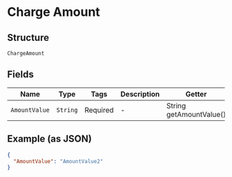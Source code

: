 
# Charge Amount

## Structure

`ChargeAmount`

## Fields

| Name | Type | Tags | Description | Getter | Setter |
|  --- | --- | --- | --- | --- | --- |
| `AmountValue` | `String` | Required | - | String getAmountValue() | setAmountValue(String amountValue) |

## Example (as JSON)

```json
{
  "AmountValue": "AmountValue2"
}
```

